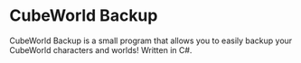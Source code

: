 CubeWorld Backup
========
CubeWorld Backup is a small program that allows you to easily backup your CubeWorld characters and worlds!
Written in C#.
